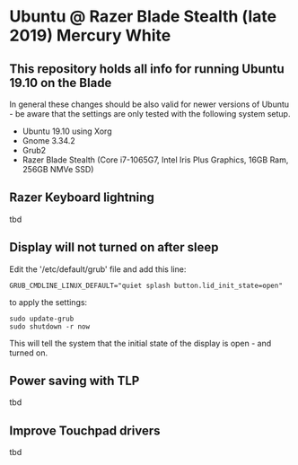 # Ubuntu @ Razer Blade Stealth (late 2019) Mercury White

## This repository holds all info for running Ubuntu 19.10 on the Blade
In general these changes should be also valid for newer versions of Ubuntu - be aware that the settings are only tested with the following system setup.

- Ubuntu 19.10 using Xorg
- Gnome 3.34.2
- Grub2
- Razer Blade Stealth (Core i7-1065G7, Intel Iris Plus Graphics, 16GB Ram, 256GB NMVe SSD)


## Razer Keyboard lightning

tbd

## Display will not turned on after sleep


Edit the '/etc/default/grub' file and add this line:

    GRUB_CMDLINE_LINUX_DEFAULT="quiet splash button.lid_init_state=open"

to apply the settings:

    sudo update-grub
    sudo shutdown -r now

This will tell the system that the initial state of the display is open - and turned on.

## Power saving with TLP

tbd

## Improve Touchpad drivers

tbd